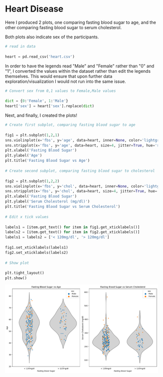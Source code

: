 # Heart Disease
Here I produced 2 plots, one comparing fasting blood sugar to age, and the other comparing fasting blood sugar to serum cholesterol.

Both plots also indicate sex of the participants.


```python
# read in data

heart = pd.read_csv('heart.csv')
```

In order to have the legends read "Male" and "Female" rather than "0" and "1", I converted the values within the dataset rather than edit the legends themselves. This would ensure that upon further data exploration/visualization I would not run into the same issue.


```python
# Convert sex from 0,1 values to Female,Male values

dict = {0:'Female', 1:'Male'}
heart['sex'] = heart['sex'].replace(dict)
```

Next, and finally, I created the plots!


```python
# Create first subplot, comparing fasting blood sugar to age

fig1 = plt.subplot(1,2,1)
sns.violinplot(x='fbs', y='age', data=heart, inner=None, color='lightgray')
sns.stripplot(x='fbs', y='age', data=heart, size=4, jitter=True, hue='sex')
plt.xlabel('Fasting Blood Sugar')
plt.ylabel('Age')
plt.title('Fasting Blood Sugar vs Age')

# Create second subplot, comparing fasting blood sugar to cholesterol

fig2 = plt.subplot(1,2,2)
sns.violinplot(x='fbs', y='chol', data=heart, inner=None, color='lightgray')
sns.stripplot(x='fbs', y='chol', data=heart, size=4, jitter=True, hue='sex')
plt.xlabel('Fasting Blood Sugar')
plt.ylabel('Serum Cholesterol (mg/dl)')
plt.title('Fasting Blood Sugar vs Serum Cholesterol')

# Edit x tick values

labels1 = [item.get_text() for item in fig1.get_xticklabels()]
labels2 = [item.get_text() for item in fig2.get_xticklabels()]
labels1 = labels2 = ['< 120mg/dl', '> 120mg/dl']

fig1.set_xticklabels(labels1)
fig2.set_xticklabels(labels2)

# Show plot

plt.tight_layout()
plt.show()
```
    
<img src="FBS_violin_plots.png" width="800" />

